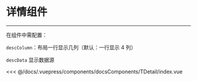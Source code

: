 # 详情组件

---

<common-code-format>
  <docsComponents-TDetail-index slot="source"></docsComponents-TDetail-index>
在组件中需配置：

`descColumn`：布局一行显示几列（默认：一行显示 4 列）

`descData` 显示数据源

<<< @/docs/.vuepress/components/docsComponents/TDetail/index.vue
</common-code-format>
